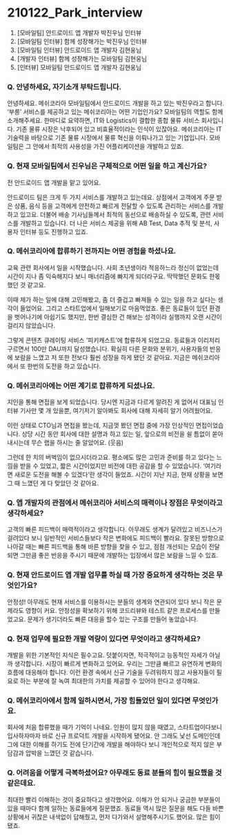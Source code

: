 # 210122_Park_interview
1. [모바일팀] 안드로이드 앱 개발자 박진우님 인터뷰    
2. [모바일팀 인터뷰] 함께 성장해가는 박진우님 인터뷰
3. [모바일팀 인터뷰] 안드로이드 앱 개발자 김현웅님
4. [개발자 인터뷰] 함께 성장해가는 모바일팀 김현웅님
5. [인터뷰] 모바일팀 안드로이드 앱 개발자 김현웅님

### Q. 안녕하세요, 자기소개 부탁드립니다.     
안녕하세요. 메쉬코리아 모바일팀에서 안드로이드 개발을 하고 있는 박진우라고 합니다.
‘부릉’ 서비스를 제공하고 있는 메쉬코리아는 어떤 기업인가요? 모바일팀의 역할도 함께 소개해주세요.
한마디로 요약하면, IT와 Logistics이 결합한 종합 물류 서비스 회사입니다. 기존 물류 시장은 낙후되어 있고 비효율적이라는 인식이 있잖아요. 메쉬코리아는 IT 기술력을 바탕으로 기존 물류 시장에서 물류 혁신을 이뤄나가고 있는 기업입니다. 모바일팀은 그 안에서 최적의 사용성을 가진 어플리케이션을 개발하고 있죠.

### Q. 현재 모바일팀에서 진우님은 구체적으로 어떤 일을 하고 계신가요?
전 안드로이드 앱 개발을 맡고 있어요.

안드로이드 팀은 크게 두 가지 서비스를 개발하고 있는데요. 상점에서 고객에게 주문 받은 상품, 음식 등을 고객에게 안전하고 빠르게 전달할 수 있도록 관리하는 서비스를 개발하고 있고요. 더불어 배송 기사님들께서 최적의 동선으로 배송하실 수 있도록, 관련 서비스를 개발하고 있습니다. 더 나은 서비스 제공을 위해 AB Test, Data 추적 및 분석, 사용자 인터뷰 등도 진행하고 있죠.

### Q. 메쉬코리아에 합류하기 전까지는 어떤 경험을 하셨나요.
교육 관련 회사에서 일을 시작했습니다. 사회 초년생이라 적응하느라 정신이 없었는데 시간이 지나 좀 익숙해지다 보니 매너리즘에 빠지게 되더라구요. 딱딱했던 문화도 한몫 했던 것 같고요.

이때 제가 하는 일에 대해 고민해봤고, 좀 더 즐겁고 빠져들 수 있는 일을 하고 싶다는 생각이 들었어요. 그리고 스타트업에서 일해보기로 마음먹었죠. 좋은 동료들이 있던 환경을 벗어나기에 아쉽기도 했지만, 한번 결심한 건 해보는 성격이라 실행까지 오랜 시간이 걸리지 않았습니다.

그렇게 콘텐츠 큐레이팅 서비스 ‘피키캐스트’에 합류하게 되었고요. 동료들과 이리저리 구르면서 100만 DAU까지 달성했습니다. 확실히 다른 문화와 분위기, 사용자들의 반응에 보람을 느꼈고 저 또한 전보다 훨씬 성장을 하게 됐던 것 같아요. 지금은 메쉬코리아에서 또 한번의 도전을 하고 있습니다.

### Q. 메쉬코리아에는 어떤 계기로 합류하게 되셨나요.
지인을 통해 면접을 보게 되었습니다. 당시엔 지금과 다르게 알려진 게 없어서 대표님 인터뷰 기사만 몇 개 있을뿐, 여기저기 알아봐도 회사에 대해 자세히 알기 어려웠어요.

이런 상태로 CTO님과 면접을 봤는데, 지금껏 봤던 면접 중에 가장 인상적인 면접이었습니다. 상당 시간 동안 회사에 대한 설명과 하고 있는 일, 앞으로의 비전을 쉴 틈없이 쏟아내시는데 무슨 랩을 하시는 줄 알았어요. (웃음)

그런데 한 치의 버벅임이 없으시더라고요. 평소에도 많은 고민과 준비를 하고 있다는 느낌을 받을 수 있었고, 짧은 시간이었지만 비전에 대한 공감을 할 수 있었습니다. ‘여기라면 새로운 도전을 해볼 수 있겠다’란 생각이 들었죠. 시간이 지난 지금, 현재 상황을 보면 그 때 느꼈던 게 다 맞았던 것 같아요.

### Q. 앱 개발자의 관점에서 메쉬코리아 서비스의 매력이나 장점은 무엇이라고 생각하세요?
고객의 빠른 피드백이 매력적이라고 생각합니다. 아무래도 생계가 달려있고 비즈니스가 걸려있다 보니 일반적인 서비스들보다 작은 변화에도 피드백이 빨라요. 잘못된 방향으로 나아갈 때는 빠른 피드백을 통해 바른 방향을 찾을 수 있고, 점점 개선되는 모습이 전달되면 그만큼 좋은 반응을 주시기 때문에 개발하는 입장에서 많은 보람을 느낄 수 있죠.

### Q. 현재 안드로이드 앱 개발 업무를 하실 때 가장 중요하게 생각하는 것은 무엇인가요?
안정성! 아무래도 현재 서비스를 이용하시는 분들의 생계와 연관되어 있다 보니 작은 문제라도 영향이 커요. 안정성을 확보하기 위해 코드리뷰와 테스트 같은 프로세스를 만들었고요. 문제가 생기더라도 빠른 대응을 할수 있는 구조를 만들어 놓았습니다.

### Q. 현재 업무에 필요한 개발 역량이 있다면 무엇이라고 생각하세요?
개발을 위한 기본적인 지식은 필수고요. 덧붙이자면, 적극적이고 능동적인 자세가 아닐까 생각합니다. 시장이 빠르게 변화하고 있어요. 우리는 그만큼 빠르고 유연하게 변화의 흐름에 대응해야 합니다. 이런 환경 속에서 신규 기술을 두려워하지 않고 사용자들이 필요로 하는 부분에 잘 녹여 최대한의 가치를 제공할 수 있어야 한다고 생각해요.

### Q. 메쉬코리아에서 함께 일하시면서, 가장 힘들었던 일이 있다면 무엇인가요.
회사에 처음 합류했을 때가 기억이 나네요. 인원이 많지 않을 때였고, 스타트업이다보니 입사하자마자 바로 신규 프로덕트 개발을 시작하게 됐어요. 안 그래도 낯선 도메인인데 그에 대한 이해를 하기도 전에 단기간에 개발을 해야하다 보니 개인적으로 적지 않은 부담감과 압박을 느꼈던 것 같습니다.

### Q. 어려움을 어떻게 극복하셨어요? 아무래도 동료 분들의 힘이 필요했을 것 같은데요.
최대한 빨리 이해하는 것이 중요하다고 생각했어요. 이해가 안 되거나 궁금한 부분들이 있을 때마다 함께 일하는 동료들에게 질문했죠. 동료들 역시 많은 질문을 해도 다들 바쁜 상황에서 귀찮은 내색없이 답해줬고, 먼저 다가와서 설명해주시기도 했어요. 많은 힘이 됐죠.


